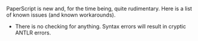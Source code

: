 PaperScript is new and, for the time being, quite rudimentary. Here
is a list of known issues (and known workarounds).

- There is no checking for anything. Syntax errors will result in
  cryptic ANTLR errors.